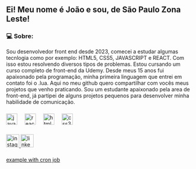 <h2 align="left">Ei! Meu nome é João e sou, de São Paulo Zona Leste!</h2>

###

<h3>💻 Sobre:</h3>

<p>Sou desenvolvedor front end desde 2023, comecei a estudar algumas tecnlogia como por exemplo: HTML5, CSS5, JAVASCRIPT e REACT. Com isso estou resolvendo diversos tipos de problemas. Estou cursando um curso completo de front-end da Udemy. Desde meus 15 anos fui apaixonado pela programação, minha primeira linguagem que entrei em contato foi o .lua. Aqui no meu github quero compartilhar com vocês meus projetos que venho praticando. Sou um estudante apaixonado pela area de front-end, já partipei de alguns projetos pequenos para desenvolver minha habilidade de comunicação.</p>

###

<div align="left">
  <img src="https://cdn.jsdelivr.net/gh/devicons/devicon/icons/javascript/javascript-original.svg" height="30" alt="javascript logo"  />
  <img width="12" />
  <img src="https://cdn.jsdelivr.net/gh/devicons/devicon/icons/react/react-original.svg" height="30" alt="react logo"  />
  <img width="12" />
  <img src="https://cdn.jsdelivr.net/gh/devicons/devicon/icons/html5/html5-original.svg" height="30" alt="html5 logo"  />
  <img width="12" />
  <img src="https://cdn.jsdelivr.net/gh/devicons/devicon/icons/css3/css3-original.svg" height="30" alt="css3 logo"  />
</div>

###

<div align="left">
  <a href="https://www.instagram.com/eu.joaosz/" target="_blank">
    <img src="https://img.shields.io/static/v1?message=Instagram&logo=instagram&label=&color=E4405F&logoColor=white&labelColor=&style=for-the-badge" height="35" alt="instagram logo"  />
  </a>
  <a href="https://www.linkedin.com/in/eu-joaosz/" target="_blank">
    <img src="https://img.shields.io/static/v1?message=LinkedIn&logo=linkedin&label=&color=0077B5&logoColor=white&labelColor=&style=for-the-badge" height="35" alt="linkedin logo"  />
  </a>
</div>

###

[example with cron job](https://github.com/Jvzindev/Jvzin/blob/master/.github/workflows/main.yml#L26-L33)

###
